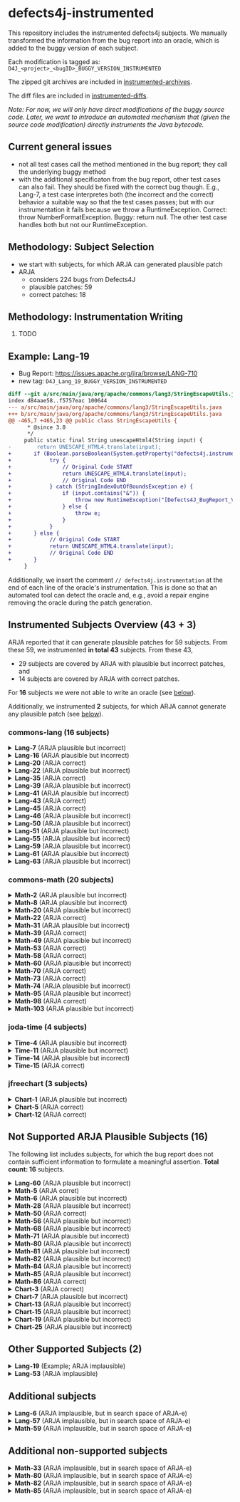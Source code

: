# defects4j-instrumented

This repository includes the instrumented defects4j subjects. We manually transformed the information from the bug report into an oracle, which is added to the buggy version of each subject.

Each modification is tagged as: `D4J_<project>_<bugID>_BUGGY_VERSION_INSTRUMENTED`

The zipped git archives are included in [instrumented-archives](./instrumented-archives).

The diff files are included in [instrumented-diffs](./instrumented-diffs).

*Note: For now, we will only have direct modifications of the buggy source code. Later, we want to introduce an automated mechanism that (given the source code modification) directly instruments the Java bytecode.*

## Current general issues

* not all test cases call the method mentioned in the bug report; they call the underlying buggy method
* with the additional specificaton from the bug report, other test cases can also fail. They should be fixed with the correct bug though. E.g., Lang-7, a test case interpretes both (the incorrect and the correct) behavior a suitable way so that the test cases passes; but with our instrumentation it fails because we throw a RuntimeException. Correct: throw NumberFormatException. Buggy: return null. The other test case handles both but not our RuntimeException.

## Methodology: Subject Selection

* we start with subjects, for which ARJA can generated plausible patch
* ARJA
	* considers 224 bugs from Defects4J
	* plausible patches: 59
	* correct patches: 18

## Methodology: Instrumentation Writing

1. TODO

## Example: Lang-19

* Bug Report: https://issues.apache.org/jira/browse/LANG-710
* new tag: `D4J_Lang_19_BUGGY_VERSION_INSTRUMENTED`

```diff
diff --git a/src/main/java/org/apache/commons/lang3/StringEscapeUtils.java b/src/main/java/org/apache/commons/lang3/StringEscapeUtils.java
index d84aae58..f5757eac 100644
--- a/src/main/java/org/apache/commons/lang3/StringEscapeUtils.java
+++ b/src/main/java/org/apache/commons/lang3/StringEscapeUtils.java
@@ -465,7 +465,23 @@ public class StringEscapeUtils {
      * @since 3.0
      */
     public static final String unescapeHtml4(String input) {
-        return UNESCAPE_HTML4.translate(input);
+       if (Boolean.parseBoolean(System.getProperty("defects4j.instrumentation.enabled"))) {
+            try {
+                // Original Code START
+                return UNESCAPE_HTML4.translate(input);
+                // Original Code END
+            } catch (StringIndexOutOfBoundsException e) {
+                if (input.contains("&")) {
+                    throw new RuntimeException("[Defects4J_BugReport_Violation]");
+                } else {
+                    throw e;
+                }
+            }
+       } else {
+            // Original Code START
+            return UNESCAPE_HTML4.translate(input);
+            // Original Code END
+       }
     }
```

Additionally, we insert the comment `// defects4j.instrumentation` at the end of each line of the oracle's instrumentation. This is done so that an automated tool can detect the oracle and, e.g., avoid a repair engine removing the oracle during the patch generation.

## Instrumented Subjects Overview (43 + 3)

ARJA reported that it can generate plausible patches for 59 subjects. From these 59, we instrumented **in total 43** subjects. From these 43,

* 29 subjects are covered by ARJA with plausible but incorrect patches, and
* 14 subjects are covered by ARJA with correct patches.

For **16** subjects we were not able to write an oracle (see [below](#not-supported-arja-plausible-subjects-17)).

Additionally, we instrumented **2** subjects, for which ARJA cannot generate any plausible patch (see [below](#other-supported-subjects-2)).



### commons-lang (16 subjects)

<details>
<summary><b>Lang-7</b> (ARJA plausible but incorrect)</summary>

* Bug Report: https://issues.apache.org/jira/browse/LANG-822
* new tag: `D4J_Lang_7_BUGGY_VERSION_INSTRUMENTED`
* [lang_7.zip](./instrumented-archives/lang_7.zip), [lang_7.diff](./instrumented-diffs/lang_7.diff)

</details>

<details>
<summary><b>Lang-16</b> (ARJA plausible but incorrect)</summary>

* Bug Report: https://issues.apache.org/jira/browse/LANG-746
* new tag: `D4J_Lang_16_BUGGY_VERSION_INSTRUMENTED`
* [lang_16.zip](./instrumented-archives/lang_16.zip), [lang_16.diff](./instrumented-diffs/lang_16.diff)

</details>

<details>
<summary><b>Lang-20</b> (ARJA correct)</summary>

* Bug Report: https://issues.apache.org/jira/browse/LANG-703
* new tag: `D4J_Lang_20_BUGGY_VERSION_INSTRUMENTED`
* [lang_20.zip](./instrumented-archives/lang_20.zip), [lang_20.diff](./instrumented-diffs/lang_20.diff)

</details>

<details>
<summary><b>Lang-22</b> (ARJA plausible but incorrect)</summary>

* Bug Report: https://issues.apache.org/jira/browse/LANG-662
* new tag: `D4J_Lang_22_BUGGY_VERSION_INSTRUMENTED`
* [lang_22.zip](./instrumented-archives/lang_22.zip), [lang_22.diff](./instrumented-diffs/lang_22.diff)

</details>

<details>
<summary><b>Lang-35</b> (ARJA correct)</summary>

* Bug Report: https://issues.apache.org/jira/browse/LANG-571
* new tag: `D4J_Lang_35_BUGGY_VERSION_INSTRUMENTED`
* [lang_35.zip](./instrumented-archives/lang_35.zip), [lang_35.diff](./instrumented-diffs/lang_35.diff)

</details>

<details>
<summary><b>Lang-39</b> (ARJA plausible but incorrect)</summary>

* Bug Report: https://issues.apache.org/jira/browse/LANG-552
* new tag: `D4J_Lang_39_BUGGY_VERSION_INSTRUMENTED`
* [lang_39.zip](./instrumented-archives/lang_39.zip), [lang_39.diff](./instrumented-diffs/lang_39.diff)

</details>

<details>
<summary><b>Lang-41</b> (ARJA plausible but incorrect)</summary>

* Bug Report: https://issues.apache.org/jira/browse/LANG-535
* new tag: `D4J_Lang_41_BUGGY_VERSION_INSTRUMENTED`
* [lang_41.zip](./instrumented-archives/lang_41.zip), [lang_41.diff](./instrumented-diffs/lang_41.diff)

</details>

<details>
<summary><b>Lang-43</b> (ARJA correct)</summary>

* Bug Report: https://issues.apache.org/jira/browse/LANG-477
* new tag: `D4J_Lang_43_BUGGY_VERSION_INSTRUMENTED`
* [lang_43.zip](./instrumented-archives/lang_43.zip), [lang_43.diff](./instrumented-diffs/lang_43.diff)

</details>

<details>
<summary><b>Lang-45</b> (ARJA correct)</summary>

* Bug Report: https://issues.apache.org/jira/browse/LANG-419
* new tag: `D4J_Lang_45_BUGGY_VERSION_INSTRUMENTED`
* [lang_45.zip](./instrumented-archives/lang_45.zip), [lang_45.diff](./instrumented-diffs/lang_45.diff)

</details>

<details>
<summary><b>Lang-46</b> (ARJA plausible but incorrect)</summary>

* Bug Report: https://issues.apache.org/jira/browse/LANG-421
* new tag: `D4J_Lang_46_BUGGY_VERSION_INSTRUMENTED`
* [lang_46.zip](./instrumented-archives/lang_46.zip), [lang_46.diff](./instrumented-diffs/lang_46.diff)

</details>

<details>
<summary><b>Lang-50</b> (ARJA plausible but incorrect)</summary>

* Bug Report: https://issues.apache.org/jira/browse/LANG-368
* new tag: `D4J_Lang_50_BUGGY_VERSION_INSTRUMENTED`
* [lang_50.zip](./instrumented-archives/lang_50.zip), [lang_50.diff](./instrumented-diffs/lang_50.diff)

</details>

<details>
<summary><b>Lang-51</b> (ARJA plausible but incorrect)</summary>

* Bug Report: https://issues.apache.org/jira/browse/LANG-365
* new tag: `D4J_Lang_51_BUGGY_VERSION_INSTRUMENTED`
* [lang_51.zip](./instrumented-archives/lang_51.zip), [lang_51.diff](./instrumented-diffs/lang_51.diff)

</details>

<details>
<summary><b>Lang-55</b> (ARJA plausible but incorrect)</summary>

* Bug Report: https://issues.apache.org/jira/browse/LANG-315
* new tag: `D4J_Lang_55_BUGGY_VERSION_INSTRUMENTED`
* [lang_55.zip](./instrumented-archives/lang_55.zip), [lang_55.diff](./instrumented-diffs/lang_55.diff)

</details>

<details>
<summary><b>Lang-59</b> (ARJA plausible but incorrect)</summary>

* Bug Report: https://issues.apache.org/jira/browse/LANG-299
* new tag: `D4J_Lang_59_BUGGY_VERSION_INSTRUMENTED`
* [lang_59.zip](./instrumented-archives/lang_59.zip), [lang_59.diff](./instrumented-diffs/lang_59.diff)

</details>

<details>
<summary><b>Lang-61</b> (ARJA plausible but incorrect)</summary>

* Bug Report: https://issues.apache.org/jira/browse/LANG-294
* new tag: `D4J_Lang_61_BUGGY_VERSION_INSTRUMENTED`
* [lang_61.zip](./instrumented-archives/lang_61.zip), [lang_61.diff](./instrumented-diffs/lang_61.diff)

</details>

<details>
<summary><b>Lang-63</b> (ARJA plausible but incorrect)</summary>

* Bug Report: https://issues.apache.org/jira/browse/LANG-281
* new tag: `D4J_Lang_63_BUGGY_VERSION_INSTRUMENTED`
* [lang_63.zip](./instrumented-archives/lang_63.zip), [lang_63.diff](./instrumented-diffs/lang_63.diff)

</details>


### commons-math (20 subjects)

<details>
<summary><b>Math-2</b> (ARJA plausible but incorrect)</summary>

* Bug Report: https://issues.apache.org/jira/browse/MATH-1021
* new tag: `D4J_Math_2_BUGGY_VERSION_INSTRUMENTED`
* [math_2.zip](./instrumented-archives/math_2.zip), [math_2.diff](./instrumented-diffs/math_2.diff)

</details>

<details>
<summary><b>Math-8</b> (ARJA plausible but incorrect)</summary>

* Bug Report: https://issues.apache.org/jira/browse/MATH-942
* new tag: `D4J_Math_8_BUGGY_VERSION_INSTRUMENTED`
* [math_8.zip](./instrumented-archives/math_8.zip), [math_8.diff](./instrumented-diffs/math_8.diff)

</details>

<details>
<summary><b>Math-20</b> (ARJA plausible but incorrect)</summary>

* Bug Report: https://issues.apache.org/jira/browse/MATH-864
* new tag: `D4J_Math_20_BUGGY_VERSION_INSTRUMENTED`
* [math_20.zip](./instrumented-archives/math_20.zip), [math_20.diff](./instrumented-diffs/math_20.diff)

</details>

<details>
<summary><b>Math-22</b> (ARJA correct)</summary>

* Bug Report: https://issues.apache.org/jira/browse/MATH-859
* new tag: `D4J_Math_22_BUGGY_VERSION_INSTRUMENTED`
* [math_22.zip](./instrumented-archives/math_22.zip), [math_22.diff](./instrumented-diffs/math_22.diff)

</details>

<details>
<summary><b>Math-31</b> (ARJA plausible but incorrect)</summary>

* Bug Report: https://issues.apache.org/jira/browse/MATH-718
* new tag: `D4J_Math_31_BUGGY_VERSION_INSTRUMENTED`
* [math_31.zip](./instrumented-archives/math_31.zip), [math_31.diff](./instrumented-diffs/math_31.diff)

</details>

<details>
<summary><b>Math-39</b> (ARJA correct)</summary>

* Bug Report: https://issues.apache.org/jira/browse/MATH-227
* new tag: `D4J_Math_39_BUGGY_VERSION_INSTRUMENTED`
* [math_39.zip](./instrumented-archives/math_39.zip), [math_39.diff](./instrumented-diffs/math_39.diff)

</details>

<details>
<summary><b>Math-49</b> (ARJA plausible but incorrect)</summary>

* Bug Report: https://issues.apache.org/jira/browse/MATH-645
* new tag: `D4J_Math_49_BUGGY_VERSION_INSTRUMENTED`
* [math_49.zip](./instrumented-archives/math_49.zip), [math_49.diff](./instrumented-diffs/math_49.diff)

</details>

<details>
<summary><b>Math-53</b> (ARJA correct)</summary>

* Bug Report: https://issues.apache.org/jira/browse/MATH-618
* new tag: `D4J_Math_53_BUGGY_VERSION_INSTRUMENTED`
* [math_53.zip](./instrumented-archives/math_53.zip), [math_53.diff](./instrumented-diffs/math_53.diff)

</details>

<details>
<summary><b>Math-58</b> (ARJA correct)</summary>

* Bug Report: https://issues.apache.org/jira/browse/MATH-519
* new tag: `D4J_Math_58_BUGGY_VERSION_INSTRUMENTED`
* [math_58.zip](./instrumented-archives/math_58.zip), [math_58.diff](./instrumented-diffs/math_58.diff)

</details>

<details>
<summary><b>Math-60</b> (ARJA plausible but incorrect)</summary>

* Bug Report: https://issues.apache.org/jira/browse/MATH-414
* new tag: `D4J_Math_60_BUGGY_VERSION_INSTRUMENTED`
* [math_60.zip](./instrumented-archives/math_60.zip), [math_60.diff](./instrumented-diffs/math_60.diff)

</details>

<details>
<summary><b>Math-70</b> (ARJA correct)</summary>

* Bug Report: https://issues.apache.org/jira/browse/MATH-369
* new tag: `D4J_Math_70_BUGGY_VERSION_INSTRUMENTED`
* [math_70.zip](./instrumented-archives/math_70.zip), [math_70.diff](./instrumented-diffs/math_70.diff)

</details>

<details>
<summary><b>Math-73</b> (ARJA correct)</summary>

* Bug Report: https://issues.apache.org/jira/browse/MATH-343
* new tag: `D4J_Math_73_BUGGY_VERSION_INSTRUMENTED`
* [math_73.zip](./instrumented-archives/math_73.zip), [math_73.diff](./instrumented-diffs/math_73.diff)

</details>

<details>
<summary><b>Math-74</b> (ARJA plausible but incorrect)</summary>

* Bug Report: https://issues.apache.org/jira/browse/MATH-338
* new tag: `D4J_Math_74_BUGGY_VERSION_INSTRUMENTED`
* [math_74.zip](./instrumented-archives/math_74.zip), [math_74.diff](./instrumented-diffs/math_74.diff)

</details>

<details>
<summary><b>Math-95</b> (ARJA plausible but incorrect)</summary>

* Bug Report: https://issues.apache.org/jira/browse/MATH-227
* new tag: `D4J_Math_95_BUGGY_VERSION_INSTRUMENTED`
* [math_95.zip](./instrumented-archives/math_95.zip), [math_95.diff](./instrumented-diffs/math_95.diff)

</details>

<details>
<summary><b>Math-98</b> (ARJA correct)</summary>

* Bug Report: https://issues.apache.org/jira/browse/MATH-209
* new tag: `D4J_Math_98_BUGGY_VERSION_INSTRUMENTED`
* [math_98.zip](./instrumented-archives/math_98.zip), [math_98.diff](./instrumented-diffs/math_98.diff)

</details>

<details>
<summary><b>Math-103</b> (ARJA plausible but incorrect)</summary>

* Bug Report: https://issues.apache.org/jira/browse/MATH-167
* new tag: `D4J_Math_103_BUGGY_VERSION_INSTRUMENTED`
* [math_103.zip](./instrumented-archives/math_103.zip), [math_103.diff](./instrumented-diffs/math_103.diff)

</details>


### joda-time (4 subjects)

<details>
<summary><b>Time-4</b> (ARJA plausible but incorrect)</summary>

* Bug Report: https://github.com/JodaOrg/joda-time/issues/88
* new tag: `D4J_Time_4_BUGGY_VERSION_INSTRUMENTED`
* [time_4.zip](./instrumented-archives/time_4.zip), [time_4.diff](./instrumented-diffs/time_4.diff)

</details>

<details>
<summary><b>Time-11</b> (ARJA plausible but incorrect)</summary>

* Bug Report: https://github.com/JodaOrg/joda-time/issues/18
* new tag: `D4J_Time_11_BUGGY_VERSION_INSTRUMENTED`
* [time_11.zip](./instrumented-archives/time_11.zip), [time_11.diff](./instrumented-diffs/time_11.diff)

</details>

<details>
<summary><b>Time-14</b> (ARJA plausible but incorrect)</summary>

* Bug Report: https://sourceforge.net/p/joda-time/bugs/151
* new tag: `D4J_Time_14_BUGGY_VERSION_INSTRUMENTED`
* [time_14.zip](./instrumented-archives/time_14.zip), [time_14.diff](./instrumented-diffs/time_14.diff)

</details>

<details>
<summary><b>Time-15</b> (ARJA correct)</summary>

* Bug Report: https://sourceforge.net/p/joda-time/bugs/147
* new tag: `D4J_Time_15_BUGGY_VERSION_INSTRUMENTED`
* [time_15.zip](./instrumented-archives/time_15.zip), [time_15.diff](./instrumented-diffs/time_15.diff)

</details>


### jfreechart (3 subjects)

<details>
<summary><b>Chart-1</b> (ARJA plausible but incorrect)</summary>

* Bug Report: https://sourceforge.net/p/jfreechart/bugs/983
* new tag: `D4J_Chart_1_BUGGY_VERSION_INSTRUMENTED`
* [chart_1.zip](./instrumented-archives/chart_1.zip), [chart_1.diff](./instrumented-diffs/chart_1.diff)

</details>

<details>
<summary><b>Chart-5</b> (ARJA correct)</summary>

* Bug Report: https://sourceforge.net/p/jfreechart/bugs/862
* new tag: `D4J_Chart_5_BUGGY_VERSION_INSTRUMENTED`
* [chart_5.zip](./instrumented-archives/chart_5.zip), [chart_5.diff](./instrumented-diffs/chart_5.diff)

</details>

<details>
<summary><b>Chart-12</b> (ARJA correct)</summary>

* Bug Report: https://sourceforge.net/p/jfreechart/patches/213
* new tag: `D4J_Chart_12_BUGGY_VERSION_INSTRUMENTED`
* [chart_12.zip](./instrumented-archives/chart_12.zip), [chart_12.diff](./instrumented-diffs/chart_12.diff)

</details>


## Not Supported ARJA Plausible Subjects (16)

The following list includes subjects, for which the bug report does not contain sufficient information to formulate a meaningful assertion. **Total count: 16** subjects.

<details>
<summary><b>Lang-60</b> (ARJA plausible but incorrect)</summary>

* Bug Report: https://issues.apache.org/jira/browse/LANG-295

> While fixing ~~[LANG-294](https://issues.apache.org/jira/browse/LANG-294)~~ I noticed that there are two other places in StrBuilder that reference thisBuf.length and unless I'm mistaken they shouldn't.
> 

→ unclear how to formulate an assertion because the reporter just reports that some code needs change without any problem description

</details>

<details>
<summary><b>Math-5</b> (ARJA corret)</summary>

* Bug Report: https://issues.apache.org/jira/browse/MATH-934

→ only one failing test case, which is already added to the test suite in Defects4J

</details>

<details>
<summary><b>Math-6</b> (ARJA plausible but incorrect)</summary>

* Bug Report: https://issues.apache.org/jira/browse/MATH-949

> "The method LevenbergMarquardtOptimizer.getIterations() does not report the correct number of iterations; It always returns 0. A quick look at the code shows that only SimplexOptimizer calls BaseOptimizer.incrementEvaluationsCount()
> 
> I've put a test case below. Notice how the evaluations count is correctly incremented, but the iterations count is not."

The bug report says that the method always returns zero but does not say when it is correct and when it is incorrect. It provides a test case; however, this one is already included in the defects4j test suite.

</details>

<details>
<summary><b>Math-28</b> (ARJA plausible but incorrect)</summary>

* Bug Report: https://issues.apache.org/jira/browse/MATH-828

> SimplexSolver throws UnboundedSolutionException when trying to solve minimization linear programming problem. The number of exception thrown depends on the number of variables.

The bug report says that the `SimplexSolver` throws an `UnboundedSolutionException,` but it remains unclear when it is expected and when unexpected. So we might not be able to write a general oracle. Also the test throws a different exception: `MaxCountExceededException`. Both extend the `MathIllegalStateException`, which is expected *“if no solution fulfilling the constraints can be found in the allowed number of iterations”*.

</details>

<details>
<summary><b>Math-50</b> (ARJA correct)</summary>

* Bug Report: https://issues.apache.org/jira/browse/MATH-631
* new tag: `D4J_Math_50_BUGGY_VERSION_INSTRUMENTED`
* [math_50.zip](./instrumented-archives/math_50.zip), [math_50.diff](./instrumented-diffs/math_50.diff)

→ only one failing test case; a similar one has already been added to the test suite in Defects4J
</details>

<details>
<summary><b>Math-56</b> (ARJA plausible but incorrect)</summary>

* Bug Report: https://issues.apache.org/jira/browse/MATH-552
* new tag: `D4J_Math_56_BUGGY_VERSION_INSTRUMENTED`
* [math_56.zip](./instrumented-archives/math_56.zip), [math_56.diff](./instrumented-diffs/math_56.diff)

→ only one failing test case, which has already been added to the test suite in Defects4J
</details>

<details>
<summary><b>Math-68</b> (ARJA plausible but incorrect)</summary>

* Bug Report: https://issues.apache.org/jira/browse/MATH-362

> LevenbergMarquardtOptimizer ignores the VectorialConvergenceChecker parameter passed to it. This makes it hard to specify custom stopping criteria for the optimizer.

→ The bug report does not provide enough information for an assertion.

</details>

<details>
<summary><b>Math-71</b> (ARJA plausible but incorrect)</summary>

* Bug Report: https://issues.apache.org/jira/browse/MATH-358

→ only one failing test case, which has already been added to the test suite in Defects4J

</details>

<details>
<summary><b>Math-80</b> (ARJA plausible but incorrect)</summary>

* Bug Report: https://issues.apache.org/jira/browse/MATH-318

> Some results computed by EigenDecompositionImpl are wrong. The following case computed by Fortran Lapack fails with version 2.0

→ only one failing test case, which is already added to the test suite in Defects4J

</details>

<details>
<summary><b>Math-81</b> (ARJA plausible but incorrect)</summary>

* Bug Report: https://issues.apache.org/jira/browse/MATH-308
* new tag: `D4J_Math_81_BUGGY_VERSION_INSTRUMENTED`
* [math_81.zip](./instrumented-archives/math_81.zip), [math_81.diff](./instrumented-diffs/math_81.diff)

→ only one failing test case; a similar one has already been added to the test suite in Defects4J
</details>

<details>
<summary><b>Math-82</b> (ARJA plausible but incorrect)</summary>

* Bug Report: https://issues.apache.org/jira/browse/MATH-288

→ only one failing test case, which is already added to the test suite in Defects4J

</details>

<details>
<summary><b>Math-84</b> (ARJA plausible but incorrect)</summary>

* Bug Report: https://issues.apache.org/jira/browse/MATH-283

> MultiDirectional.iterateSimplex loops forever if the starting point is the correct solution.
> 

However, we cannot check for this. The class allows to set a maximum number of iterations, as done in the provided test case:

```java
multiDirectional.setMaxIterations(100);
multiDirectional.setMaxEvaluations(1000);
```

The provided test throws: `org.apache.commons.math.optimization.OptimizationException: org.apache.commons.math.MaxIterationsExceededException: Maximal number of iterations (100) exceeded`. However, but generally, this does not have to be a bug…

</details>

<details>
<summary><b>Math-85</b> (ARJA plausible but incorrect)</summary>

* Bug Report: https://issues.apache.org/jira/browse/MATH-280

The provided test case throws an `ConvergenceException`, which is generally not a bug. Without more information, we cannot formulate a general oracle. Looking at the developer-provided patch it gets clear that a `ConvergenceException` is not acceptable if `fa` or `fb` are `0`, but this information is **not** included in the report.

</details>

<details>
<summary><b>Math-86</b> (ARJA correct)</summary>

* Bug Report: https://issues.apache.org/jira/browse/MATH-274

> And it should throw an exception but it does not. I tested the matrix in R and R's cholesky decomposition method returns that the matrix is not symmetric positive definite.
> 

Condition for a check is not known; in fact this check is wrong in the current implementation and needs repair.

</details>

<details>
<summary><b>Chart-3</b> (ARJA correct)</summary>

* Bug Report: UNKNOWN

</details>

<details>
<summary><b>Chart-7</b> (ARJA plausible but incorrect)</summary>

* Bug Report: UNKNOWN

</details>

<details>
<summary><b>Chart-13</b> (ARJA plausible but incorrect)</summary>

* Bug Report: UNKNOWN

</details>

<details>
<summary><b>Chart-15</b> (ARJA plausible but incorrect)</summary>

* Bug Report: UNKNOWN

</details>

<details>
<summary><b>Chart-19</b> (ARJA plausible but incorrect)</summary>

* Bug Report: UNKNOWN

</details>

<details>
<summary><b>Chart-25</b> (ARJA plausible but incorrect)</summary>

* Bug Report: UNKNOWN

</details>

## Other Supported Subjects (2)

<details>
<summary><b>Lang-19</b> (Example; ARJA implausible)</summary>

* Bug Report: https://issues.apache.org/jira/browse/LANG-710
* new tag: `D4J_Lang_19_BUGGY_VERSION_INSTRUMENTED`
* [lang_19.zip](./instrumented-archives/lang_19.zip), [lang_19.diff](./instrumented-diffs/lang_19.diff)

</details>

<details>
<summary><b>Lang-53</b> (ARJA implausible)</summary>

* Bug Report: https://issues.apache.org/jira/browse/LANG-346
* new tag: `D4J_Lang_53_BUGGY_VERSION_INSTRUMENTED`
* [lang_53.zip](./instrumented-archives/lang_53.zip), [lang_53.diff](./instrumented-diffs/lang_53.diff)

</details>

## Additional subjects

<details>
<summary><b>Lang-6</b> (ARJA implausible, but in search space of ARJA-e)</summary>

* Bug Report: https://issues.apache.org/jira/browse/LANG-857
* new tag: `D4J_Lang_6_BUGGY_VERSION_INSTRUMENTED`
* [lang_6.zip](./instrumented-archives/lang_6.zip), [lang_6.diff](./instrumented-diffs/lang_6.diff)

</details>

<details>
<summary><b>Lang-57</b> (ARJA implausible, but in search space of ARJA-e)</summary>

* Bug Report: https://issues.apache.org/jira/browse/LANG-304
* new tag: `D4J_Lang_57_BUGGY_VERSION_INSTRUMENTED`
* [lang_57.zip](./instrumented-archives/lang_57.zip), [lang_57.diff](./instrumented-diffs/lang_57.diff)

</details>

<details>
<summary><b>Math-59</b> (ARJA implausible, but in search space of ARJA-e)</summary>

* Bug Report: https://issues.apache.org/jira/browse/MATH-482
* new tag: `D4J_Math_59_BUGGY_VERSION_INSTRUMENTED`
* [math_59.zip](./instrumented-archives/math_59.zip), [math_59.diff](./instrumented-diffs/math_59.diff)

</details>


## Additional non-supported subjects

<details>
<summary><b>Math-33</b> (ARJA implausible, but in search space of ARJA-e)</summary>

* Bug Report: https://issues.apache.org/jira/browse/MATH-781

> Methode SimplexSolver.optimeze(...) gives bad results with commons-math3-3.0
> in a simple test problem. It works well in commons-math-2.2.

→ Bug report does not mention specifics. It only compares with a previous version that also does allow the setup of a simple check based on metamorphic relations because the previous version is not available within this codebase.
</details>

<details>
<summary><b>Math-80</b> (ARJA implausible, but in search space of ARJA-e)</summary>

* Bug Report: https://issues.apache.org/jira/browse/MATH-318

→ the user reports wrong results for the EigenDecompositionImpl but there is no general condition to check. The report mentions the fortran library LAPACK version 3.2.1 which could generally serve as reference implementation, but this would go beyond a simple instrumentation.
</details>

<details>
<summary><b>Math-82</b> (ARJA implausible, but in search space of ARJA-e)</summary>

* Bug Report: https://issues.apache.org/jira/browse/MATH-288

> SimplexSolver didn't find the optimal solution.

→ Bug report explains a case where the solver does not find the optimal solution. However, there are no constraints or conditions that could be checked in our general oracle beyond the concrete test case.
</details>

<details>
<summary><b>Math-85</b> (ARJA implausible, but in search space of ARJA-e)</summary>

* Bug Report: https://issues.apache.org/jira/browse/MATH-280

> … gives the exception below. It should return (approx) 2.0000…
> 

→ the bug report illustrates multiple examples, for which the NormalDistributionImpl.inverseCumulativeProbability(..) results in a `MathException`. However, the `MathException` is also sometimes expected, as the methods signature actually has the corresponding throw declaration. To define an oracle, we would need to know when it is expected or when it is not expected. But the report does not include this information.
</details>

